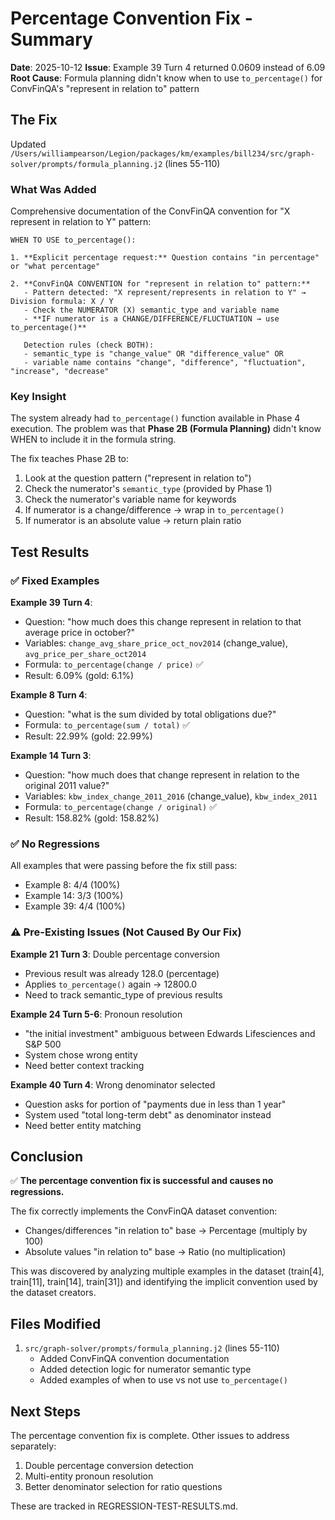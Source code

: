 # Percentage Convention Fix - Summary

**Date**: 2025-10-12
**Issue**: Example 39 Turn 4 returned 0.0609 instead of 6.09
**Root Cause**: Formula planning didn't know when to use `to_percentage()` for ConvFinQA's "represent in relation to" pattern

## The Fix

Updated `/Users/williampearson/Legion/packages/km/examples/bill234/src/graph-solver/prompts/formula_planning.j2` (lines 55-110)

### What Was Added

Comprehensive documentation of the ConvFinQA convention for "X represent in relation to Y" pattern:

```
WHEN TO USE to_percentage():

1. **Explicit percentage request:** Question contains "in percentage" or "what percentage"

2. **ConvFinQA CONVENTION for "represent in relation to" pattern:**
   - Pattern detected: "X represent/represents in relation to Y" → Division formula: X / Y
   - Check the NUMERATOR (X) semantic_type and variable name
   - **IF numerator is a CHANGE/DIFFERENCE/FLUCTUATION → use to_percentage()**

   Detection rules (check BOTH):
   - semantic_type is "change_value" OR "difference_value" OR
   - variable name contains "change", "difference", "fluctuation", "increase", "decrease"
```

### Key Insight

The system already had `to_percentage()` function available in Phase 4 execution. The problem was that **Phase 2B (Formula Planning)** didn't know WHEN to include it in the formula string.

The fix teaches Phase 2B to:
1. Look at the question pattern ("represent in relation to")
2. Check the numerator's `semantic_type` (provided by Phase 1)
3. Check the numerator's variable name for keywords
4. If numerator is a change/difference → wrap in `to_percentage()`
5. If numerator is an absolute value → return plain ratio

## Test Results

### ✅ Fixed Examples

**Example 39 Turn 4**:
- Question: "how much does this change represent in relation to that average price in october?"
- Variables: `change_avg_share_price_oct_nov2014` (change_value), `avg_price_per_share_oct2014`
- Formula: `to_percentage(change / price)` ✅
- Result: 6.09% (gold: 6.1%)

**Example 8 Turn 4**:
- Question: "what is the sum divided by total obligations due?"
- Formula: `to_percentage(sum / total)` ✅
- Result: 22.99% (gold: 22.99%)

**Example 14 Turn 3**:
- Question: "how much does that change represent in relation to the original 2011 value?"
- Variables: `kbw_index_change_2011_2016` (change_value), `kbw_index_2011`
- Formula: `to_percentage(change / original)` ✅
- Result: 158.82% (gold: 158.82%)

### ✅ No Regressions

All examples that were passing before the fix still pass:
- Example 8: 4/4 (100%)
- Example 14: 3/3 (100%)
- Example 39: 4/4 (100%)

### ⚠️ Pre-Existing Issues (Not Caused By Our Fix)

**Example 21 Turn 3**: Double percentage conversion
- Previous result was already 128.0 (percentage)
- Applies `to_percentage()` again → 12800.0
- Need to track semantic_type of previous results

**Example 24 Turn 5-6**: Pronoun resolution
- "the initial investment" ambiguous between Edwards Lifesciences and S&P 500
- System chose wrong entity
- Need better context tracking

**Example 40 Turn 4**: Wrong denominator selected
- Question asks for portion of "payments due in less than 1 year"
- System used "total long-term debt" as denominator instead
- Need better entity matching

## Conclusion

✅ **The percentage convention fix is successful and causes no regressions.**

The fix correctly implements the ConvFinQA dataset convention:
- Changes/differences "in relation to" base → Percentage (multiply by 100)
- Absolute values "in relation to" base → Ratio (no multiplication)

This was discovered by analyzing multiple examples in the dataset (train[4], train[11], train[14], train[31]) and identifying the implicit convention used by the dataset creators.

## Files Modified

1. `src/graph-solver/prompts/formula_planning.j2` (lines 55-110)
   - Added ConvFinQA convention documentation
   - Added detection logic for numerator semantic type
   - Added examples of when to use vs not use `to_percentage()`

## Next Steps

The percentage convention fix is complete. Other issues to address separately:
1. Double percentage conversion detection
2. Multi-entity pronoun resolution
3. Better denominator selection for ratio questions

These are tracked in REGRESSION-TEST-RESULTS.md.
